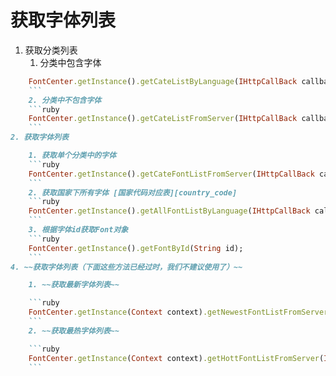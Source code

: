 # 获取字体列表
[country_code]: /fontsdk/other/country_code.html

1. 获取分类列表
    1. 分类中包含字体
```ruby
    FontCenter.getInstance().getCateListByLanguage(IHttpCallBack callback, String country);
    ```
    2. 分类中不包含字体
    ```ruby
    FontCenter.getInstance().getCateListFromServer(IHttpCallBack callback, String country);
    ```
2. 获取字体列表

    1. 获取单个分类中的字体
    ```ruby
    FontCenter.getInstance().getCateFontListFromServer(IHttpCallBack callback,String id);
    ```
    2. 获取国家下所有字体 [国家代码对应表][country_code]
    ```ruby
    FontCenter.getInstance().getAllFontListByLanguage(IHttpCallBack callback, String country);
    ```
    3. 根据字体id获取Font对象
    ```ruby
    FontCenter.getInstance().getFontById(String id);
    ```
4. ~~获取字体列表（下面这些方法已经过时，我们不建议使用了）~~

    1. ~~获取最新字体列表~~

    ```ruby
    FontCenter.getInstance(Context context).getNewestFontListFromServer(IHttpCallBack callback);
    ```
    2. ~~获取最热字体列表~~

    ```ruby
    FontCenter.getInstance(Context context).getHottFontListFromServer(IHttpCallBack callback);
    ```


